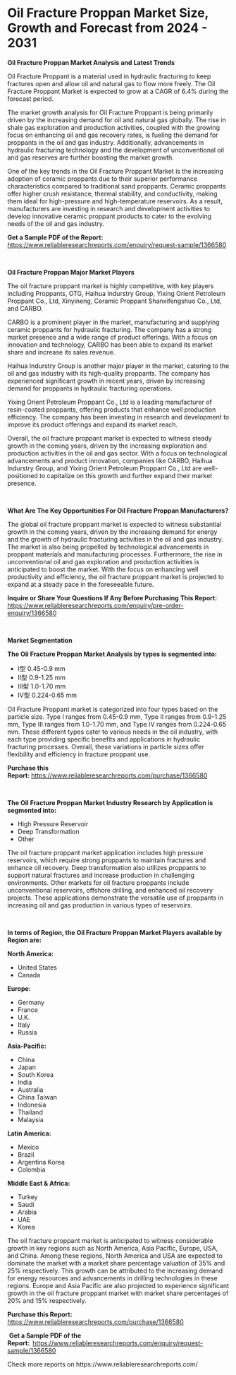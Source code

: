 <p><h1>Oil Fracture Proppan Market Size, Growth and Forecast from 2024 - 2031</h1></p><p><strong>Oil Fracture Proppan Market Analysis and Latest Trends</strong></p>
<p><p>Oil Fracture Proppant is a material used in hydraulic fracturing to keep fractures open and allow oil and natural gas to flow more freely. The Oil Fracture Proppant Market is expected to grow at a CAGR of 6.4% during the forecast period. </p><p>The market growth analysis for Oil Fracture Proppant is being primarily driven by the increasing demand for oil and natural gas globally. The rise in shale gas exploration and production activities, coupled with the growing focus on enhancing oil and gas recovery rates, is fueling the demand for proppants in the oil and gas industry. Additionally, advancements in hydraulic fracturing technology and the development of unconventional oil and gas reserves are further boosting the market growth.</p><p>One of the key trends in the Oil Fracture Proppant Market is the increasing adoption of ceramic proppants due to their superior performance characteristics compared to traditional sand proppants. Ceramic proppants offer higher crush resistance, thermal stability, and conductivity, making them ideal for high-pressure and high-temperature reservoirs. As a result, manufacturers are investing in research and development activities to develop innovative ceramic proppant products to cater to the evolving needs of the oil and gas industry.</p></p>
<p><strong>Get a Sample PDF of the Report:&nbsp;</strong> <a href="https://www.reliableresearchreports.com/enquiry/request-sample/1366580">https://www.reliableresearchreports.com/enquiry/request-sample/1366580</a></p>
<p>&nbsp;</p>
<p><strong>Oil Fracture Proppan Major Market Players</strong></p>
<p><p>The oil fracture proppant market is highly competitive, with key players including Proppants, OTG, Haihua Indurstry Group, Yixing Orient Petroleum Proppant Co., Ltd, Xinyineng, Ceramic Proppant Shanxifengshuo Co., Ltd, and CARBO. </p><p>CARBO is a prominent player in the market, manufacturing and supplying ceramic proppants for hydraulic fracturing. The company has a strong market presence and a wide range of product offerings. With a focus on innovation and technology, CARBO has been able to expand its market share and increase its sales revenue. </p><p>Haihua Indurstry Group is another major player in the market, catering to the oil and gas industry with its high-quality proppants. The company has experienced significant growth in recent years, driven by increasing demand for proppants in hydraulic fracturing operations. </p><p>Yixing Orient Petroleum Proppant Co., Ltd is a leading manufacturer of resin-coated proppants, offering products that enhance well production efficiency. The company has been investing in research and development to improve its product offerings and expand its market reach. </p><p>Overall, the oil fracture proppant market is expected to witness steady growth in the coming years, driven by the increasing exploration and production activities in the oil and gas sector. With a focus on technological advancements and product innovation, companies like CARBO, Haihua Indurstry Group, and Yixing Orient Petroleum Proppant Co., Ltd are well-positioned to capitalize on this growth and further expand their market presence.</p></p>
<p>&nbsp;</p>
<p><strong>What Are The Key Opportunities For Oil Fracture Proppan Manufacturers?</strong></p>
<p><p>The global oil fracture proppant market is expected to witness substantial growth in the coming years, driven by the increasing demand for energy and the growth of hydraulic fracturing activities in the oil and gas industry. The market is also being propelled by technological advancements in proppant materials and manufacturing processes. Furthermore, the rise in unconventional oil and gas exploration and production activities is anticipated to boost the market. With the focus on enhancing well productivity and efficiency, the oil fracture proppant market is projected to expand at a steady pace in the foreseeable future.</p></p>
<p><strong>Inquire or Share Your Questions If Any Before Purchasing This Report:</strong> <a href="https://www.reliableresearchreports.com/enquiry/pre-order-enquiry/1366580">https://www.reliableresearchreports.com/enquiry/pre-order-enquiry/1366580</a></p>
<p>&nbsp;</p>
<p><strong>Market Segmentation</strong></p>
<p><strong>The Oil Fracture Proppan Market Analysis by types is segmented into:</strong></p>
<p><ul><li>Ⅰ型 0.45-0.9 mm</li><li>Ⅱ型 0.9-1.25 mm</li><li>Ⅲ型 1.0-1.70 mm</li><li>Ⅳ型 0.224-0.65 mm</li></ul></p>
<p><p>Oil Fracture Proppant market is categorized into four types based on the particle size. Type Ⅰ ranges from 0.45-0.9 mm, Type Ⅱ ranges from 0.9-1.25 mm, Type Ⅲ ranges from 1.0-1.70 mm, and Type Ⅳ ranges from 0.224-0.65 mm. These different types cater to various needs in the oil industry, with each type providing specific benefits and applications in hydraulic fracturing processes. Overall, these variations in particle sizes offer flexibility and efficiency in fracture proppant use.</p></p>
<p><strong>Purchase this Report:&nbsp;</strong><a href="https://www.reliableresearchreports.com/purchase/1366580">https://www.reliableresearchreports.com/purchase/1366580</a></p>
<p>&nbsp;</p>
<p><strong>The Oil Fracture Proppan Market Industry Research by Application is segmented into:</strong></p>
<p><ul><li>High Pressure Reservoir</li><li>Deep Transformation</li><li>Other</li></ul></p>
<p><p>The oil fracture proppant market application includes high pressure reservoirs, which require strong proppants to maintain fractures and enhance oil recovery. Deep transformation also utilizes proppants to support natural fractures and increase production in challenging environments. Other markets for oil fracture proppants include unconventional reservoirs, offshore drilling, and enhanced oil recovery projects. These applications demonstrate the versatile use of proppants in increasing oil and gas production in various types of reservoirs.</p></p>
<p>&nbsp;</p>
<p><strong>In terms of Region, the Oil Fracture Proppan Market Players available by Region are:</strong></p>
<p>
    <p> <strong> North America: </strong>
        <ul>
            <li>United States</li>
            <li>Canada</li>
        </ul>
        </p> 
    <p> <strong> Europe: </strong>
        <ul>
            <li>Germany</li>
            <li>France</li>
            <li>U.K.</li>
            <li>Italy</li>
            <li>Russia</li>
        </ul>
        </p> 
    <p> <strong> Asia-Pacific: </strong>
        <ul>
            <li>China</li>
            <li>Japan</li>
            <li>South Korea</li>
            <li>India</li>
            <li>Australia</li>
            <li>China Taiwan</li>
            <li>Indonesia</li>
            <li>Thailand</li>
            <li>Malaysia</li>
        </ul>
        </p> 
    <p> <strong> Latin America: </strong>
        <ul>
            <li>Mexico</li>
            <li>Brazil</li>
            <li>Argentina Korea</li>
            <li>Colombia</li>
        </ul>
        </p> 
    <p> <strong> Middle East & Africa: </strong>
        <ul>
            <li>Turkey</li>
            <li>Saudi</li>
            <li>Arabia</li>
            <li>UAE</li>
            <li>Korea</li>
        </ul>
    </p>
    </p>
<p><p>The oil fracture proppant market is anticipated to witness considerable growth in key regions such as North America, Asia Pacific, Europe, USA, and China. Among these regions, North America and USA are expected to dominate the market with a market share percentage valuation of 35% and 25% respectively. This growth can be attributed to the increasing demand for energy resources and advancements in drilling technologies in these regions. Europe and Asia Pacific are also projected to experience significant growth in the oil fracture proppant market with market share percentages of 20% and 15% respectively.</p></p>
<p><strong>Purchase this Report: </strong><a href="https://www.reliableresearchreports.com/purchase/1366580">https://www.reliableresearchreports.com/purchase/1366580</a></p>
<p>&nbsp;<strong>Get a Sample PDF of the Report:&nbsp;&nbsp;</strong><a href="https://www.reliableresearchreports.com/enquiry/request-sample/1366580">https://www.reliableresearchreports.com/enquiry/request-sample/1366580</a></p>
<p><strong></strong></p>
<p>Check more reports on https://www.reliableresearchreports.com/</p>